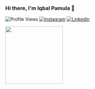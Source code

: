  ### Hi there, I'm Iqbal Pamula 👋
![Profile Views](https://komarev.com/ghpvc/?username=KylianBalpe)
[![Instagram](https://img.shields.io/badge/--linkedin?label=Instagram&logo=Instagram&style=social)](https://www.instagram.com/iqbalpamulaa/) 
[![LinkedIn](https://img.shields.io/badge/--linkedin?label=LinkedIn&logo=LinkedIn&style=social)](https://www.linkedin.com/in/iqbalpamula/) 

<p align="left">
<a href="https://github.com/KylianBalpe">
  <img height="180em" src="https://github-readme-stats-eight-theta.vercel.app/api/top-langs/?username=KylianBalpe&layout=compact&langs_count=8&theme=algolia"/>
</a>
</p>
